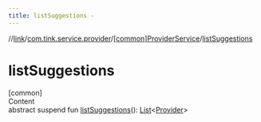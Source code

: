 ```yaml
---
title: listSuggestions -
---
```

//[link](../../index.md)/[com.tink.service.provider](../index.md)/[[common]ProviderService](index.md)/[listSuggestions](list-suggestions.md)



# listSuggestions  
[common]  
Content  
abstract suspend fun [listSuggestions](list-suggestions.md)(): [List](https://kotlinlang.org/api/latest/jvm/stdlib/kotlin.collections/-list/index.html)<[Provider](../../com.tink.model.provider/[common]-provider/index.md)>  



